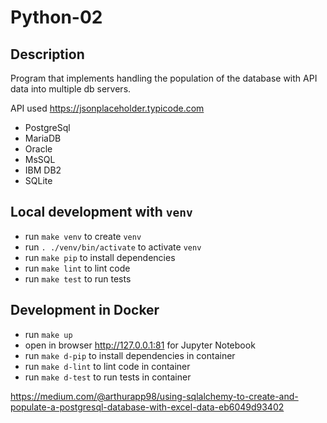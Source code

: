 # Python-02

## Description

Program that implements handling the population of the database with API data into multiple db servers.

API used https://jsonplaceholder.typicode.com

* PostgreSql
* MariaDB
* Oracle
* MsSQL
* IBM DB2
* SQLite



## Local development with `venv`
* run `make venv` to create `venv`
* run `. ./venv/bin/activate` to activate `venv`
* run `make pip` to install dependencies
* run `make lint` to lint code
* run `make test` to run tests

## Development in Docker
* run `make up`
* open in browser http://127.0.0.1:81 for Jupyter Notebook
* run `make d-pip` to install dependencies in container
* run `make d-lint` to lint code in container
* run `make d-test` to run tests in container


https://medium.com/@arthurapp98/using-sqlalchemy-to-create-and-populate-a-postgresql-database-with-excel-data-eb6049d93402

